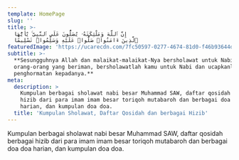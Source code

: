 ```yaml
---
template: HomePage
slug: ''
title: >-
  إِنَّ ٱللَّهَ وَمَلَٰٓئِكَتَهُۥ يُصَلُّونَ عَلَى ٱلنَّبِىِّ ۚ يَٰٓأَيُّهَا
  ٱلَّذِينَ ءَامَنُوا۟ صَلُّوا۟ عَلَيْهِ وَسَلِّمُوا۟ تَسْلِيمًا 
featuredImage: 'https://ucarecdn.com/7fc50597-0277-4674-81d0-f46b93644dc1/'
subtitle: >-
  **Sesungguhnya Allah dan malaikat-malaikat-Nya bersholawat untuk Nabi. Hai
  orang-orang yang beriman, bersholawatlah kamu untuk Nabi dan ucapkanlah salam
  penghormatan kepadanya.**
meta:
  description: >
    Kumpulan berbagai sholawat nabi besar Muhammad SAW, daftar qosidah berbagai
    hizib dari para imam imam besar toriqoh mutabaroh dan berbagai doa doa
    harian, dan kumpulan doa doa.
  title: 'Kumpulan Sholawat, Daftar Qosidah dan berbagai Hizib'
---
```

Kumpulan berbagai sholawat nabi besar Muhammad SAW, daftar qosidah berbagai hizib dari para imam imam besar toriqoh mutabaroh dan berbagai doa doa harian, dan kumpulan doa doa.
